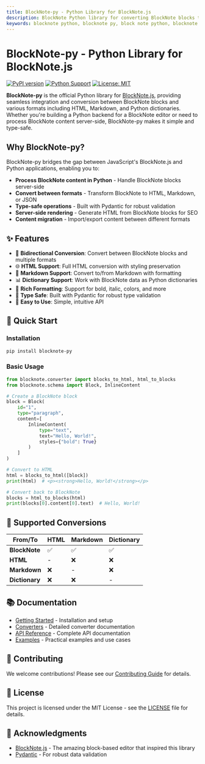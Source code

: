 ```yaml
---
title: BlockNote-py - Python Library for BlockNote.js
description: BlockNote Python library for converting BlockNote blocks to HTML, Markdown, and JSON. Complete Python support for BlockNote.js with type safety and validation.
keywords: blocknote python, blocknote py, block note python, blocknote.js python, python blocknote library, blocknote converter python, html to blocknote python, markdown to blocknote python
---
```


# BlockNote-py - Python Library for BlockNote.js

[![PyPI version](https://badge.fury.io/py/blocknote-py.svg)](https://badge.fury.io/py/blocknote-py)
[![Python Support](https://img.shields.io/pypi/pyversions/blocknote-py.svg)](https://pypi.org/project/blocknote-py/)
[![License: MIT](https://img.shields.io/badge/License-MIT-yellow.svg)](https://opensource.org/licenses/MIT)

**BlockNote-py** is the official Python library for [BlockNote.js](https://www.blocknotejs.org/), providing seamless integration and conversion between BlockNote blocks and various formats including HTML, Markdown, and Python dictionaries. Whether you're building a Python backend for a BlockNote editor or need to process BlockNote content server-side, BlockNote-py makes it simple and type-safe.

## Why BlockNote-py?

BlockNote-py bridges the gap between JavaScript's BlockNote.js and Python applications, enabling you to:

- **Process BlockNote content in Python** - Handle BlockNote blocks server-side
- **Convert between formats** - Transform BlockNote to HTML, Markdown, or JSON
- **Type-safe operations** - Built with Pydantic for robust validation
- **Server-side rendering** - Generate HTML from BlockNote blocks for SEO
- **Content migration** - Import/export content between different formats

## ✨ Features

- 🔄 **Bidirectional Conversion**: Convert between BlockNote blocks and multiple formats
- 🌐 **HTML Support**: Full HTML conversion with styling preservation
- 📝 **Markdown Support**: Convert to/from Markdown with formatting
- 📊 **Dictionary Support**: Work with BlockNote data as Python dictionaries
- 🎨 **Rich Formatting**: Support for bold, italic, colors, and more
- 🧪 **Type Safe**: Built with Pydantic for robust type validation
- 🚀 **Easy to Use**: Simple, intuitive API

## 🚀 Quick Start

### Installation

```bash
pip install blocknote-py
```

### Basic Usage

```python
from blocknote.converter import blocks_to_html, html_to_blocks
from blocknote.schema import Block, InlineContent

# Create a BlockNote block
block = Block(
    id="1",
    type="paragraph",
    content=[
        InlineContent(
            type="text", 
            text="Hello, World!", 
            styles={"bold": True}
        )
    ]
)

# Convert to HTML
html = blocks_to_html([block])
print(html)  # <p><strong>Hello, World!</strong></p>

# Convert back to BlockNote
blocks = html_to_blocks(html)
print(blocks[0].content[0].text)  # Hello, World!
```

## 🔧 Supported Conversions

| From/To | HTML | Markdown | Dictionary |
|---------|------|----------|------------|
| **BlockNote** | ✅ | ✅ | ✅ |
| **HTML** | - | ❌ | ❌ |
| **Markdown** | ❌ | - | ❌ |
| **Dictionary** | ❌ | ❌ | - |

## 📚 Documentation

- [Getting Started](getting-started/installation.md) - Installation and setup
- [Converters](converters/overview.md) - Detailed converter documentation
- [API Reference](api/schema.md) - Complete API documentation
- [Examples](examples/basic.md) - Practical examples and use cases

## 🤝 Contributing

We welcome contributions! Please see our [Contributing Guide](contributing.md) for details.

## 📄 License

This project is licensed under the MIT License - see the [LICENSE](https://github.com/rohansharmasitoula/blocknote-py/blob/main/LICENSE) file for details.

## 🙏 Acknowledgments

- [BlockNote.js](https://www.blocknotejs.org/) - The amazing block-based editor that inspired this library
- [Pydantic](https://pydantic-docs.helpmanual.io/) - For robust data validation
